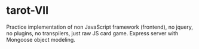 # tarot-VII
Practice implementation of non JavaScript framework (frontend), no jquery, no plugins, no transpilers, just raw JS card game.
Express server with Mongoose object modeling.
